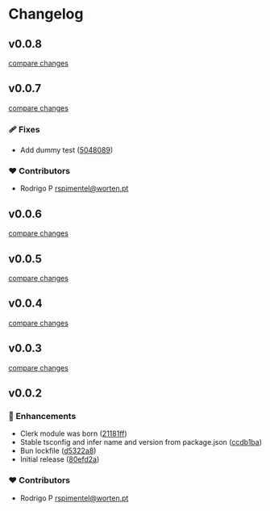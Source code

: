 # Changelog


## v0.0.8

[compare changes](https://github.com/RodrigoProjects/nuxt-clerk/compare/v0.0.7...v0.0.8)

## v0.0.7

[compare changes](https://github.com/RodrigoProjects/nuxt-clerk/compare/v0.0.6...v0.0.7)

### 🩹 Fixes

- Add dummy test ([5048089](https://github.com/RodrigoProjects/nuxt-clerk/commit/5048089))

### ❤️ Contributors

- Rodrigo P <rspimentel@worten.pt>

## v0.0.6

[compare changes](https://github.com/RodrigoProjects/nuxt-clerk/compare/v0.0.5...v0.0.6)

## v0.0.5

[compare changes](https://github.com/RodrigoProjects/nuxt-clerk/compare/v0.0.4...v0.0.5)

## v0.0.4

[compare changes](https://github.com/your-org/my-module/compare/v0.0.3...v0.0.4)

## v0.0.3

[compare changes](https://github.com/your-org/my-module/compare/v0.0.2...v0.0.3)

## v0.0.2


### 🚀 Enhancements

- Clerk module was born ([21181ff](https://github.com/your-org/my-module/commit/21181ff))
- Stable tsconfig and infer name and version from package.json ([ccdb1ba](https://github.com/your-org/my-module/commit/ccdb1ba))
- Bun lockfile ([d5322a8](https://github.com/your-org/my-module/commit/d5322a8))
- Initial release ([80efd2a](https://github.com/your-org/my-module/commit/80efd2a))

### ❤️ Contributors

- Rodrigo P <rspimentel@worten.pt>

